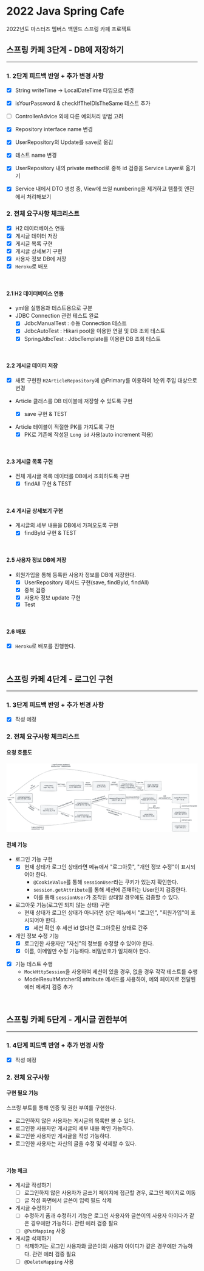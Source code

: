 # 2022 Java Spring Cafe

2022년도 마스터즈 멤버스 백엔드 스프링 카페 프로젝트

## 스프링 카페 3단계 - DB에 저장하기

---

### 1. 2단계 피드백 반영 + 추가 변경 사항

- [X] String writeTime -> LocalDateTime 타입으로 변경
- [X] isYourPassword & checkIfTheIDIsTheSame 테스트 추가
- [ ] ControllerAdvice 외에 다른 예외처리 방법 고려
- [X] Repository interface name 변경
- [X] UserRepository의 Update를 save로 옮김
- [X] 테스트 name 변경
- [X] UserRepository 내의 private method로 중복 id 검증을 Service Layer로 옮기기
- [X] Service 내에서 DTO 생성 중, View에 쓰일 numbering을 제거하고 템플릿 엔진에서 처리해보기


### 2. 전체 요구사항 체크리스트

- [X] H2 데이터베이스 연동
- [X] 게시글 데이터 저장
- [X] 게시글 목록 구현
- [X] 게시글 상세보기 구현
- [X] 사용자 정보 DB에 저장
- [X] ``Heroku``로 배포

<br>

#### 2.1 H2 데이터베이스 연동 

- yml을 실행용과 테스트용으로 구분
- JDBC Connection 관련 테스트 완료
  - [X] JdbcManualTest : 수동 Connection 테스트
  - [X] JdbcAutoTest : Hikari pool을 이용한 연결 및 DB 조회 테스트
  - [X] SpringJdbcTest : JdbcTemplate를 이용한 DB 조회 테스트

<br>

#### 2.2 게시글 데이터 저장

- [X] 새로 구현한 ``H2ArticleRepository``에 @Primary를 이용하여 1순위 주입 대상으로 변경

- Article 클래스를 DB 테이블에 저장할 수 있도록 구현 
  - [X] save 구현 & TEST


- Article 테이블이 적절한 PK를 가지도록 구현
  - [X] PK로 기존에 작성된 ``Long id`` 사용(auto increment 적용) 

<br>

#### 2.3 게시글 목록 구현
- 전체 게시글 목록 데이터를 DB에서 조회하도록 구현
  - [X] findAll 구현 & TEST 

<br>

#### 2.4 게시글 상세보기 구현
- 게시글의 세부 내용을 DB에서 가져오도록 구현
  - [X] findById 구현 & TEST
  
<br>

#### 2.5 사용자 정보 DB에 저장
- 회원가입을 통해 등록한 사용자 정보를 DB에 저장한다.
  - [X] UserRepository 메서드 구현(save, findById, findAll)
  - [X] 중복 검증
  - [X] 사용자 정보 update 구현
  - [X] Test

<br>

#### 2.6 배포
- [X] ``Heroku``로 배포를 진행한다.

<br>

## 스프링 카페 4단계 - 로그인 구현

---

### 1. 3단계 피드백 반영 + 추가 변경 사항

- [X] 작성 예정


### 2. 전체 요구사항 체크리스트

#### 요청 흐름도

![img.png](img.png)

#### 전체 기능
- 로그인 기능 구현
  - [X] 현재 상태가 로그인 상태라면 메뉴에서 "로그아웃", "개인 정보 수정"이 표시되어야 한다.
    - ``@CookieValue``를 통해 `sessionUser`라는 쿠키가 있는지 확인한다. 
    - ``session.getAttribute``를 통해 세션에 존재하는 User인지 검증한다.
    - 이를 통해 ``sessionUser``가 조작된 상태일 경우에도 검증할 수 있다.
- 로그아웃 기능(로그인 되지 않는 상태) 구현
  - 현재 상태가 로그인 상태가 아니라면 상단 메뉴에서 "로그인", "회원가입"이 표시되어야 한다.
    - [X] 세션 확인 후 세션 id 없다면 로그아웃된 상태로 간주 
- 개인 정보 수정 기능
  - [X] 로그인한 사용자만 "자신"의 정보를 수정할 수 있어야 한다.
  - [X] 이름, 이메일만 수정 가능하다. 비밀번호가 일치해야 한다.

- [X] 기능 테스트 수행
  - ``MockHttpSession``을 사용하여 세션이 있을 경우, 없을 경우 각각 테스트를 수행
  - ModelResultMatcher의 attribute 메서드를 사용하여, 예외 페이지로 전달된 에러 메세지 검증 추가 

<br>

## 스프링 카페 5단계 - 게시글 권한부여

---

### 1. 4단계 피드백 반영 + 추가 변경 사항

- [X] 작성 예정

### 2. 전체 요구사항 

#### 구현 필요 기능

스프링 부트를 통해 인증 및 권한 부여를 구현한다.
- 로그인하지 않은 사용자는 게시글의 목록만 볼 수 있다.
- 로그인한 사용자만 게시글의 세부 내용 확인 가능하다.
- 로그인한 사용자만 게시글을 작성 가능하다.
- 로그인한 사용자는 자신의 글을 수정 및 삭제할 수 있다.

<br>

#### 기능 체크
- 게시글 작성하기 
  - [ ] 로그인하지 않은 사용자가 글쓰기 페이지에 접근할 경우, 로그인 페이지로 이동
  - [ ] 글 작성 화면에서 글쓴이 입력 필드 삭제
- 게시글 수정하기
  - [ ] 수정하기 폼과 수정하기 기능은 로그인 사용자와 글쓴이의 사용자 아이다가 같은 경우에만 가능하다. 관련 에러 검증 필요
  - [ ] ``@PutMapping`` 사용
- 게시글 삭제하기
  - [ ] 삭제하기는 로그인 사용자와 글쓴이의 사용자 아이디가 같은 경우에만 가능하다. 관련 에러 검증 필요
  - [ ] ``@DeleteMapping`` 사용

